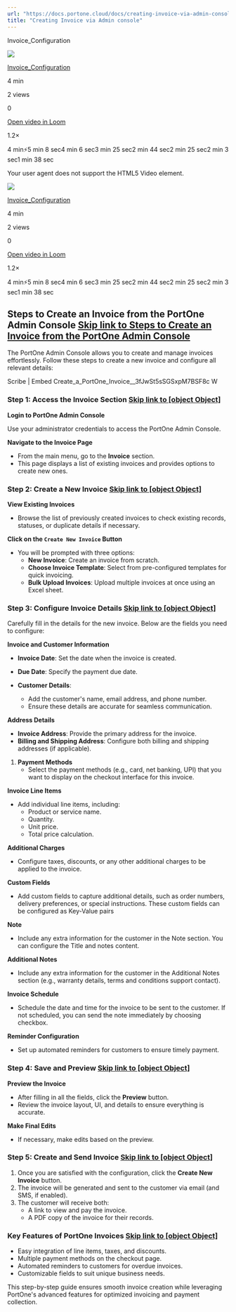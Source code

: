```yaml
---
url: "https://docs.portone.cloud/docs/creating-invoice-via-admin-console"
title: "Creating Invoice via Admin console"
---
```


Invoice\_Configuration

![](https://cdn.loom.com/avatars/default-avatar.svg)

[Invoice\_Configuration](https://www.loom.com/share/b4b91bc57bd9491b83bea6bd5d35e7b4?source=embed_watch_on_loom_cta "Invoice_Configuration")

4 min

2 views

0

[Open video in Loom](https://www.loom.com/share/b4b91bc57bd9491b83bea6bd5d35e7b4?source=embed_watch_on_loom_cta "Open video in Loom")

1.2×

4 min⚡️5 min 8 sec4 min 6 sec3 min 25 sec2 min 44 sec2 min 25 sec2 min 3 sec1 min 38 sec

Your user agent does not support the HTML5 Video element.

![](https://cdn.loom.com/avatars/default-avatar.svg)

[Invoice\_Configuration](https://www.loom.com/share/b4b91bc57bd9491b83bea6bd5d35e7b4?source=embed_watch_on_loom_cta "Invoice_Configuration")

4 min

2 views

0

[Open video in Loom](https://www.loom.com/share/b4b91bc57bd9491b83bea6bd5d35e7b4?source=embed_watch_on_loom_cta "Open video in Loom")

1.2×

4 min⚡️5 min 8 sec4 min 6 sec3 min 25 sec2 min 44 sec2 min 25 sec2 min 3 sec1 min 38 sec

## Steps to Create an Invoice from the PortOne Admin Console   [Skip link to Steps to Create an Invoice from the  PortOne Admin Console](https://docs.portone.cloud/docs/creating-invoice-via-admin-console\#steps-to-create-an-invoice-from-the--portone-admin-console)

The PortOne Admin Console allows you to create and manage invoices effortlessly. Follow these steps to create a new invoice and configure all relevant details:

Scribe \| Embed Create\_a\_PortOne\_Invoice\_\_3fJwSt5sSGSxpM7BSF8c W

### **Step 1: Access the Invoice Section**   [Skip link to [object Object]](https://docs.portone.cloud/docs/creating-invoice-via-admin-console\#step-1-access-the-invoice-section)

**Login to PortOne Admin Console**

Use your administrator credentials to access the PortOne Admin Console.

**Navigate to the Invoice Page**

- From the main menu, go to the **Invoice** section.
- This page displays a list of existing invoices and provides options to create new ones.

### **Step 2: Create a New Invoice**   [Skip link to [object Object]](https://docs.portone.cloud/docs/creating-invoice-via-admin-console\#step-2-create-a-new-invoice)

**View Existing Invoices**

- Browse the list of previously created invoices to check existing records, statuses, or duplicate details if necessary.

**Click on the `Create New Invoice` Button**

- You will be prompted with three options:
  - **New Invoice**: Create an invoice from scratch.
  - **Choose Invoice Template**: Select from pre-configured templates for quick invoicing.
  - **Bulk Upload Invoices**: Upload multiple invoices at once using an Excel sheet.

### **Step 3: Configure Invoice Details**   [Skip link to [object Object]](https://docs.portone.cloud/docs/creating-invoice-via-admin-console\#step-3-configure-invoice-details)

Carefully fill in the details for the new invoice. Below are the fields you need to configure:

**Invoice and Customer Information**

- **Invoice Date**: Set the date when the invoice is created.
- **Due Date**: Specify the payment due date.
- **Customer Details**:

  - Add the customer's name, email address, and phone number.
  - Ensure these details are accurate for seamless communication.

**Address Details**

- **Invoice Address**: Provide the primary address for the invoice.
- **Billing and Shipping Address**: Configure both billing and shipping addresses (if applicable).

1. **Payment Methods**
   - Select the payment methods (e.g., card, net banking, UPI) that you want to display on the checkout interface for this invoice.

**Invoice Line Items**

- Add individual line items, including:
  - Product or service name.
  - Quantity.
  - Unit price.
  - Total price calculation.

**Additional Charges**

- Configure taxes, discounts, or any other additional charges to be applied to the invoice.

**Custom Fields**

- Add custom fields to capture additional details, such as order numbers, delivery preferences, or special instructions. These custom fields can be configured as Key-Value pairs

**Note**

- Include any extra information for the customer in the Note section. You can configure the Title and notes content.

**Additional Notes**

- Include any extra information for the customer in the Additional Notes section (e.g., warranty details, terms and conditions support contact).

**Invoice Schedule**

- Schedule the date and time for the invoice to be sent to the customer. If not scheduled, you can send the note immediately by choosing checkbox.

**Reminder Configuration**

- Set up automated reminders for customers to ensure timely payment.

### **Step 4: Save and Preview**   [Skip link to [object Object]](https://docs.portone.cloud/docs/creating-invoice-via-admin-console\#step-4-save-and-preview)

**Preview the Invoice**

- After filling in all the fields, click the **Preview** button.
- Review the invoice layout, UI, and details to ensure everything is accurate.

**Make Final Edits**

- If necessary, make edits based on the preview.

### **Step 5: Create and Send Invoice**   [Skip link to [object Object]](https://docs.portone.cloud/docs/creating-invoice-via-admin-console\#step-5-create-and-send-invoice)

1. Once you are satisfied with the configuration, click the **Create New Invoice** button.
2. The invoice will be generated and sent to the customer via email (and SMS, if enabled).
3. The customer will receive both:
   - A link to view and pay the invoice.
   - A PDF copy of the invoice for their records.

### **Key Features of PortOne Invoices**   [Skip link to [object Object]](https://docs.portone.cloud/docs/creating-invoice-via-admin-console\#key-features-of-portone-invoices)

- Easy integration of line items, taxes, and discounts.
- Multiple payment methods on the checkout page.
- Automated reminders to customers for overdue invoices.
- Customizable fields to suit unique business needs.

This step-by-step guide ensures smooth invoice creation while leveraging PortOne's advanced features for optimized invoicing and payment collection.
